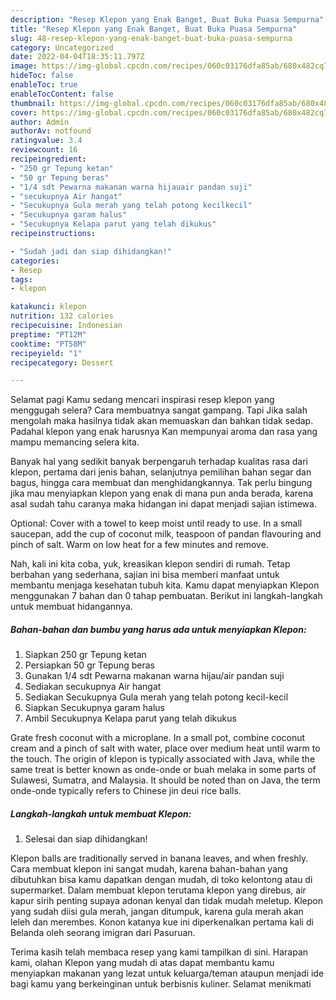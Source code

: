 ```yaml
---
description: "Resep Klepon yang Enak Banget, Buat Buka Puasa Sempurna"
title: "Resep Klepon yang Enak Banget, Buat Buka Puasa Sempurna"
slug: 48-resep-klepon-yang-enak-banget-buat-buka-puasa-sempurna
category: Uncategorized
date: 2022-04-04T18:35:11.797Z
image: https://img-global.cpcdn.com/recipes/060c03176dfa85ab/680x482cq70/klepon-foto-resep-utama.jpg
hideToc: false
enableToc: true
enableTocContent: false
thumbnail: https://img-global.cpcdn.com/recipes/060c03176dfa85ab/680x482cq70/klepon-foto-resep-utama.jpg
cover: https://img-global.cpcdn.com/recipes/060c03176dfa85ab/680x482cq70/klepon-foto-resep-utama.jpg
author: Admin
authorAv: notfound
ratingvalue: 3.4
reviewcount: 16
recipeingredient:
- "250 gr Tepung ketan"
- "50 gr Tepung beras"
- "1/4 sdt Pewarna makanan warna hijauair pandan suji"
- "secukupnya Air hangat"
- "Secukupnya Gula merah yang telah potong kecilkecil"
- "Secukupnya garam halus"
- "Secukupnya Kelapa parut yang telah dikukus"
recipeinstructions:

- "Sudah jadi dan siap dihidangkan!"
categories:
- Resep
tags:
- klepon

katakunci: klepon 
nutrition: 132 calories
recipecuisine: Indonesian
preptime: "PT12M"
cooktime: "PT58M"
recipeyield: "1"
recipecategory: Dessert

---
```



Selamat pagi Kamu sedang mencari inspirasi resep klepon yang menggugah selera? Cara membuatnya sangat gampang. Tapi Jika salah mengolah maka hasilnya tidak akan memuaskan dan bahkan tidak sedap. Padahal klepon yang enak harusnya Kan mempunyai aroma dan rasa yang mampu memancing selera kita.


Banyak hal yang sedikit banyak berpengaruh terhadap kualitas rasa dari klepon, pertama dari jenis bahan, selanjutnya pemilihan bahan segar dan bagus, hingga cara membuat dan menghidangkannya. Tak perlu bingung jika mau menyiapkan klepon yang enak di mana pun anda berada, karena asal sudah tahu caranya maka hidangan ini dapat menjadi sajian istimewa.

Optional: Cover with a towel to keep moist until ready to use. In a small saucepan, add the cup of coconut milk, teaspoon of pandan flavouring and pinch of salt. Warm on low heat for a few minutes and remove.


Nah, kali ini kita coba, yuk, kreasikan klepon sendiri di rumah. Tetap berbahan yang sederhana, sajian ini bisa memberi manfaat untuk membantu menjaga kesehatan tubuh kita. Kamu dapat menyiapkan Klepon menggunakan 7 bahan dan 0 tahap pembuatan. Berikut ini langkah-langkah untuk membuat hidangannya.

<!--inarticleads1-->

##### Bahan-bahan dan bumbu yang harus ada untuk menyiapkan Klepon:

1. Siapkan 250 gr Tepung ketan
1. Persiapkan 50 gr Tepung beras
1. Gunakan 1/4 sdt Pewarna makanan warna hijau/air pandan suji
1. Sediakan secukupnya Air hangat
1. Sediakan Secukupnya Gula merah yang telah potong kecil-kecil
1. Siapkan Secukupnya garam halus
1. Ambil Secukupnya Kelapa parut yang telah dikukus


Grate fresh coconut with a microplane. In a small pot, combine coconut cream and a pinch of salt with water, place over medium heat until warm to the touch. The origin of klepon is typically associated with Java, while the same treat is better known as onde-onde or buah melaka in some parts of Sulawesi, Sumatra, and Malaysia. It should be noted than on Java, the term onde-onde typically refers to Chinese jin deui rice balls. 

<!--inarticleads2-->

##### Langkah-langkah untuk membuat Klepon:


1. Selesai dan siap dihidangkan!

Klepon balls are traditionally served in banana leaves, and when freshly. Cara membuat klepon ini sangat mudah, karena bahan-bahan yang dibutuhkan bisa kamu dapatkan dengan mudah, di toko kelontong atau di supermarket. Dalam membuat klepon terutama klepon yang direbus, air kapur sirih penting supaya adonan kenyal dan tidak mudah meletup. Klepon yang sudah diisi gula merah, jangan ditumpuk, karena gula merah akan leleh dan merembes. Konon katanya kue ini diperkenalkan pertama kali di Belanda oleh seorang imigran dari Pasuruan. 

Terima kasih telah membaca resep yang kami tampilkan di sini. Harapan kami, olahan Klepon yang mudah di atas dapat membantu kamu menyiapkan makanan yang lezat untuk keluarga/teman ataupun menjadi ide bagi kamu yang berkeinginan untuk berbisnis kuliner. Selamat menikmati
